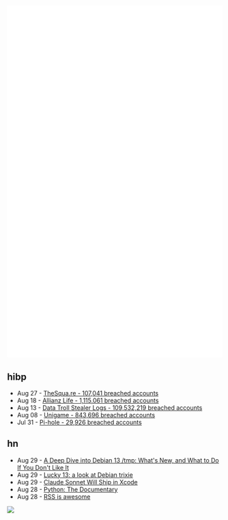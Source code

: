 ![Metrics](https://raw.githubusercontent.com/phixion/phixion/master/metrics.svg)

## hibp

<!--
for https://github.com/phixion/phixion/blob/main/.github/workflows/feeds.yml
-->
<!--START_SECTION:haveibeenpwnd-->
- Aug 27 - [TheSqua.re - 107,041 breached accounts](https://haveibeenpwned.com/Breach/TheSquare)
- Aug 18 - [Allianz Life - 1,115,061 breached accounts](https://haveibeenpwned.com/Breach/AllianzLife)
- Aug 13 - [Data Troll Stealer Logs - 109,532,219 breached accounts](https://haveibeenpwned.com/Breach/DataTrollStealerLogs)
- Aug 08 - [Unigame - 843,696 breached accounts](https://haveibeenpwned.com/Breach/Unigame)
- Jul 31 - [Pi-hole - 29,926 breached accounts](https://haveibeenpwned.com/Breach/ThePi-Hole)
<!--END_SECTION:haveibeenpwnd-->

## hn

<!--
for https://github.com/phixion/phixion/blob/main/.github/workflows/feeds.yml
-->
<!--START_SECTION:hn-->
- Aug 29 - [A Deep Dive into Debian 13 /tmp: What's New, and What to Do If You Don't Like It](https://lowendbox.com/blog/a-deep-dive-into-debian-13s-tmp-whats-new-and-what-to-do-if-you-dont-like-it/)
- Aug 29 - [Lucky 13: a look at Debian trixie](https://lwn.net/Articles/1033474/)
- Aug 29 - [Claude Sonnet Will Ship in Xcode](https://developer.apple.com/documentation/xcode-release-notes/xcode-26-release-notes)
- Aug 28 - [Python: The Documentary](https://lwn.net/Articles/1035537/)
- Aug 28 - [RSS is awesome](https://evanverma.com/rss-is-awesome)
<!--END_SECTION:hn-->

<!--
for https://yhype.me
-->
![](https://hit.yhype.me/github/profile?user_id=13013670)

